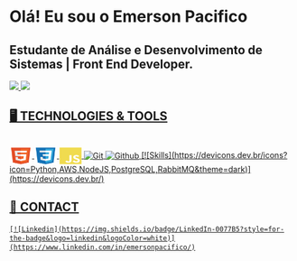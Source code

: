 # Olá! Eu sou o Emerson Pacifico 

## Estudante de Análise e Desenvolvimento de Sistemas | Front End Developer.
<div>
  <a href="https://github.com/anakessia">
  <img height="160em" src="https://github-readme-stats.vercel.app/api?username=anakessia&theme=dark&show_icons=true"/>
  <img height="160em" src="https://github-readme-stats.vercel.app/api/top-langs/?username=anakessia&layout=compact&langs_count=7&theme=dark"/>
</div>

 ## 🖥️ TECHNOLOGIES & TOOLS
<div style="display: inline_block"><br>
  <img align="center" alt="Emerson-HTML" height="30" width="40" src="https://raw.githubusercontent.com/devicons/devicon/master/icons/html5/html5-original.svg">
  <img align="center" alt="Emerson-CSS" height="30" width="40" src="https://raw.githubusercontent.com/devicons/devicon/master/icons/css3/css3-original.svg">
  <img align="center" alt="Javascript" height="30" width="40" src="https://raw.githubusercontent.com/devicons/devicon/master/icons/javascript/javascript-plain.svg">
  <img align="center" alt="Git" height="30" width="40" src="https://cdn.jsdelivr.net/gh/devicons/devicon/icons/git/git-original.svg">
   <img align="center" alt="Github" height="30" width="40" src="https://cdn4.iconfinder.com/data/icons/iconsimple-logotypes/512/github-512.png">
  [![Skills](https://devicons.dev.br/icons?icon=Python,AWS,NodeJS,PostgreSQL,RabbitMQ&theme=dark)](https://devicons.dev.br/)
 
</div>
  
 ## 👋 CONTACT
  
 
      
    [![Linkedin](https://img.shields.io/badge/LinkedIn-0077B5?style=for-the-badge&logo=linkedin&logoColor=white)](https://www.linkedin.com/in/emersonpacifico/)
  
